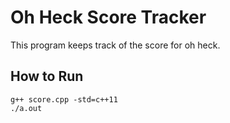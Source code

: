 # Oh Heck Score Tracker

This program keeps track of the score for oh heck.

## How to Run

```
g++ score.cpp -std=c++11
./a.out
```
